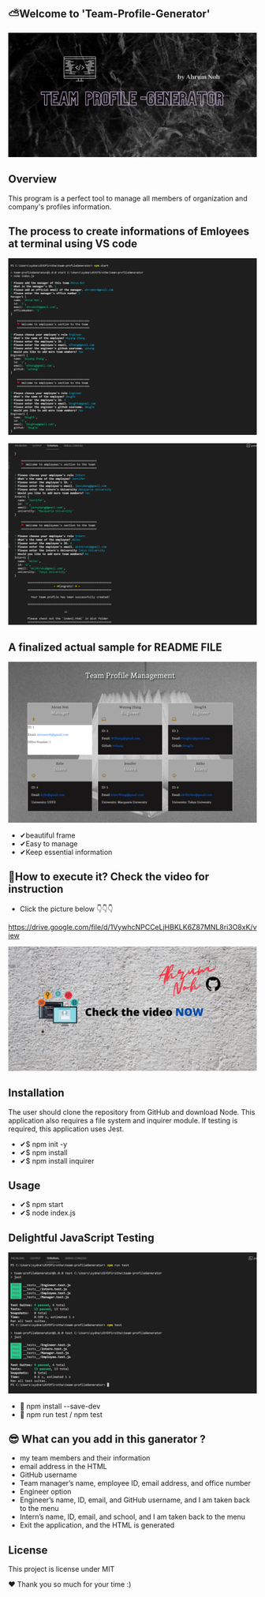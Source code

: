 ## ⛅Welcome to 'Team-Profile-Generator'

![Readme Generator](https://github.com/ahrumnoh/team-profileGenerator/blob/main/assets/Team%20profile%20-generator.jpg?raw=true)



## Overview

This program is a perfect tool to manage all members of organization and company's profiles information.





## The process to create informations of Emloyees at terminal using VS code
![VS terminal image1](https://github.com/ahrumnoh/team-profileGenerator/blob/main/assets/Screenshot%20(41).png)

![VS terminal image2](https://github.com/ahrumnoh/team-profileGenerator/blob/main/assets/Screenshot%20(42).png?raw=true)




## A finalized actual sample for README FILE
![Intro Mockup FILE](https://github.com/ahrumnoh/team-profileGenerator/blob/main/assets/Screenshot%20(43).png?raw=true)

* ✔beautiful frame
* ✔Easy to manage
* ✔Keep essential information


## 🚩How to execute it? Check the video for instruction
 * Click the picture below 👇👇👇

 https://drive.google.com/file/d/1VywhcNPCCeLjHBKLK6Z87MNL8ri3O8xK/view

[![Watch the video](https://github.com/ahrumnoh/ReadmeGenerator/blob/main/Image/Check%20the%20video%20NOW%20(1).jpg?raw=true)](https://drive.google.com/file/d/1VywhcNPCCeLjHBKLK6Z87MNL8ri3O8xK/view)




## Installation 
The user should clone the repository from GitHub and download Node. This application also requires a file system and inquirer module. If testing is required, this application uses Jest. 

* ✔$ npm init -y
* ✔$ npm install
* ✔$ npm install inquirer

## Usage 
* ✔$ npm start
* ✔$ node index.js


## Delightful JavaScript Testing
![JEST](https://github.com/ahrumnoh/team-profileGenerator/blob/main/assets/Screenshot%20(53).png?raw=true)
* 🚦  npm install --save-dev 
* 🧮 npm run test / npm test




## 😎 What can you add in this ganerator ?

* my team members and their information
* email address in the HTML
* GitHub username
* Team manager’s name, employee ID, email address, and office number
* Engineer option
* Engineer’s name, ID, email, and GitHub username, and I am taken back to the menu
* Intern’s name, ID, email, and school, and I am taken back to the menu
* Exit the application, and the HTML is generated



## License 
This project is license under MIT


❤ Thank you so much for your time :)

